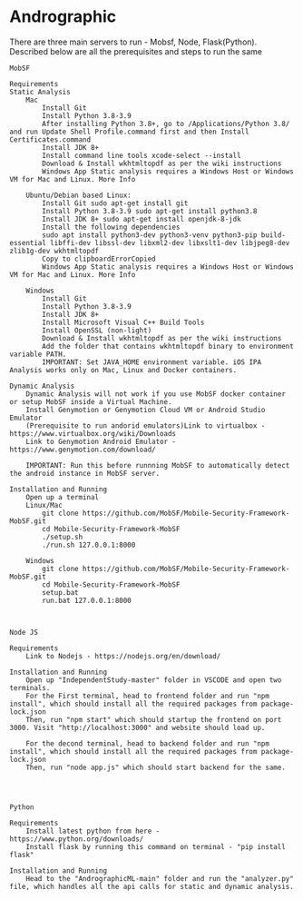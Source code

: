 # Andrographic

There are three main servers to run - Mobsf, Node, Flask(Python). Described below are all the prerequisites and steps to run the same

    MobSF

    Requirements
    Static Analysis
        Mac
            Install Git
            Install Python 3.8-3.9
            After installing Python 3.8+, go to /Applications/Python 3.8/ and run Update Shell Profile.command first and then Install Certificates.command
            Install JDK 8+
            Install command line tools xcode-select --install
            Download & Install wkhtmltopdf as per the wiki instructions
            Windows App Static analysis requires a Windows Host or Windows VM for Mac and Linux. More Info

        Ubuntu/Debian based Linux:
            Install Git sudo apt-get install git
            Install Python 3.8-3.9 sudo apt-get install python3.8
            Install JDK 8+ sudo apt-get install openjdk-8-jdk
            Install the following dependencies
            sudo apt install python3-dev python3-venv python3-pip build-essential libffi-dev libssl-dev libxml2-dev libxslt1-dev libjpeg8-dev zlib1g-dev wkhtmltopdf
            Copy to clipboardErrorCopied
            Windows App Static analysis requires a Windows Host or Windows VM for Mac and Linux. More Info

        Windows
            Install Git
            Install Python 3.8-3.9
            Install JDK 8+
            Install Microsoft Visual C++ Build Tools
            Install OpenSSL (non-light)
            Download & Install wkhtmltopdf as per the wiki instructions
            Add the folder that contains wkhtmltopdf binary to environment variable PATH.
            IMPORTANT: Set JAVA_HOME environment variable. iOS IPA Analysis works only on Mac, Linux and Docker containers.

    Dynamic Analysis
        Dynamic Analysis will not work if you use MobSF docker container or setup MobSF inside a Virtual Machine.
        Install Genymotion or Genymotion Cloud VM or Android Studio Emulator
        (Prerequisite to run andorid emulators)Link to virtualbox - https://www.virtualbox.org/wiki/Downloads
        Link to Genymotion Android Emulator - https://www.genymotion.com/download/

        IMPORTANT: Run this before runnning MobSF to automatically detect the android instance in MobSF server. 

    Installation and Running
        Open up a terminal
        Linux/Mac
            git clone https://github.com/MobSF/Mobile-Security-Framework-MobSF.git
            cd Mobile-Security-Framework-MobSF
            ./setup.sh
            ./run.sh 127.0.0.1:8000

        Windows
            git clone https://github.com/MobSF/Mobile-Security-Framework-MobSF.git
            cd Mobile-Security-Framework-MobSF
            setup.bat
            run.bat 127.0.0.1:8000



    Node JS
    
    Requirements
        Link to Nodejs - https://nodejs.org/en/download/

    Installation and Running
        Open up "IndependentStudy-master" folder in VSCODE and open two terminals.
        For the First terminal, head to frontend folder and run "npm install", which should install all the required packages from package-lock.json
        Then, run "npm start" which should startup the frontend on port 3000. Visit "http://localhost:3000" and website should load up.

        For the decond terminal, head to backend folder and run "npm install", which should install all the required packages from package-lock.json
        Then, run "node app.js" which should start backend for the same.

    


    Python

    Requirements
        Install latest python from here - https://www.python.org/downloads/
        Install flask by running this command on terminal - "pip install flask"

    Installation and Running
        Head to the "AndrographicML-main" folder and run the "analyzer.py" file, which handles all the api calls for static and dynamic analysis.